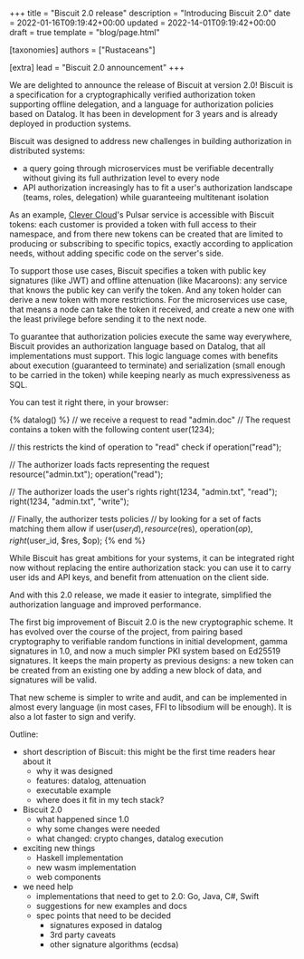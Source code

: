 +++
title = "Biscuit 2.0 release"
description = "Introducing Biscuit 2.0"
date = 2022-01-16T09:19:42+00:00
updated = 2022-14-01T09:19:42+00:00
draft = true
template = "blog/page.html"

[taxonomies]
authors = ["Rustaceans"]

[extra]
lead = "Biscuit 2.0 announcement"
+++

We are delighted to announce the release of Biscuit at version 2.0! Biscuit is a specification
for a cryptographically verified authorization token supporting offline delegation, and a
language for authorization policies based on Datalog. It has been in development for 3 years
and is already deployed in production systems.

Biscuit was designed to address new challenges in building authorization in distributed systems:
- a query going through microservices must be verifiable decentrally without giving its full
authrization level to every node
- API authorization increasingly has to fit a user's authorization landscape (teams, roles,
delegation) while guaranteeing multitenant isolation

As an example, [Clever Cloud](https://www.clever-cloud.com)'s Pulsar service is accessible
with Biscuit tokens: each customer is provided a token with full access to their namespace,
and from there new tokens can be created that are limited to producing or subscribing to
specific topics, exactly according to application needs, without adding specific code on
the server's side.

To support those use cases, Biscuit specifies a token with public key signatures (like JWT)
and offline attenuation (like Macaroons): any service that knows the public key can verify
the token. And any token holder can derive a new token with more restrictions. For the
microservices use case, that means a node can take the token it received, and create a new one
with the least privilege before sending it to the next node.

To guarantee that authorization policies execute the same way everywhere, Biscuit provides
an authorization language based on Datalog, that all implementations must support.
This logic language comes with benefits about execution (guaranteed to terminate) and
serialization (small enough to be carried in the token) while keeping nearly as much
expressiveness as SQL.

You can test it right there, in your browser:

{% datalog() %}
// we receive a request to read "admin.doc"
// The request contains a token with the following content
user(1234);

// this restricts the kind of operation to "read"
check if operation("read");

// The authorizer loads facts representing the request
resource("admin.txt");
operation("read");

// The authorizer loads the user's rights
right(1234, "admin.txt", "read");
right(1234, "admin.txt", "write");

// Finally, the authorizer tests policies
// by looking for a set of facts matching them
allow if
  user($user_id),
  resource($res),
  operation($op),
  right($user_id, $res, $op);
{% end %}

While Biscuit has great ambitions for your systems, it can be integrated right
now without replacing the entire authorization stack: you can use it to carry
user ids and API keys, and benefit from attenuation on the client side.

And with this 2.0 release, we made it easier to integrate, simplified the
authorization language and improved performance.

The first big improvement of Biscuit 2.0 is the new cryptographic scheme. It has
evolved over the course of the project, from pairing based cryptography to
verifiable random functions in initial development, gamma signatures in 1.0,
and now a much simpler PKI system based on Ed25519 signatures. It keeps the main
property as previous designs: a new token can be created from an existing one
by adding a new block of data, and signatures will be valid.

That new scheme is simpler to write and audit, and can be implemented in almost
every language (in most cases, FFI to libsodium will be enough). It is also a lot
faster to sign and verify.

Outline:
- short description of Biscuit: this might be the first time readers hear about it
  - why it was designed
  - features: datalog, attenuation
  - executable example
  - where does it fit in my tech stack?
- Biscuit 2.0
  - what happened since 1.0
  - why some changes were needed
  - what changed: crypto changes, datalog execution
- exciting new things
  - Haskell implementation
  - new wasm implementation
  - web components
- we need help
  - implementations that need to get to 2.0: Go, Java, C#, Swift
  - suggestions for new examples and docs
  - spec points that need to be decided
    - signatures exposed in datalog
    - 3rd party caveats
    - other signature algorithms (ecdsa)
